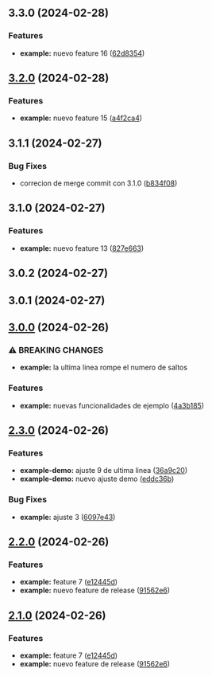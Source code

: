 

## 3.3.0 (2024-02-28)


### Features

* **example:** nuevo feature 16 ([62d8354](https://github.com/carlosxplor/release-it-demo/commit/62d835495cec4ddbe4887a814debbf92740c4be1))

## [3.2.0](https://github.com/carlosxplor/release-it-demo/compare/3.1.1...3.2.0) (2024-02-28)


### Features

* **example:** nuevo feature 15 ([a4f2ca4](https://github.com/carlosxplor/release-it-demo/commit/a4f2ca4de5d061ef76fcc7e1b8cfeb4e6aec7e12))

## 3.1.1 (2024-02-27)


### Bug Fixes

* correcion de merge commit con 3.1.0 ([b834f08](https://github.com/carlosxplor/release-it-demo/commit/b834f08f95ddd4262190a1869a57a6004b2d6fde))

## 3.1.0 (2024-02-27)


### Features

* **example:** nuevo feature 13 ([827e663](https://github.com/carlosxplor/release-it-demo/commit/827e663f351f0b9b6290a408f5581c4bd883c183))

## 3.0.2 (2024-02-27)

## 3.0.1 (2024-02-27)

## [3.0.0](https://github.com/carlosxplor/release-it-demo/compare/2.3.0...3.0.0) (2024-02-26)


### ⚠ BREAKING CHANGES

* **example:** la ultima linea rompe el numero de saltos

### Features

* **example:** nuevas funcionalidades de ejemplo ([4a3b185](https://github.com/carlosxplor/release-it-demo/commit/4a3b18569e93422183ea6d1259b0e4171cf3d2ae))

## [2.3.0](https://github.com/carlosxplor/release-it-demo/compare/2.2.0...2.3.0) (2024-02-26)


### Features

* **example-demo:** ajuste 9 de ultima linea ([36a9c20](https://github.com/carlosxplor/release-it-demo/commit/36a9c20f8c9e5f708f018c85f35bd857927debca))
* **example-demo:** nuevo ajuste demo ([eddc36b](https://github.com/carlosxplor/release-it-demo/commit/eddc36b9cd75de40f52c3270c3d1c95a4e1b0084))


### Bug Fixes

* **example:** ajuste 3 ([6097e43](https://github.com/carlosxplor/release-it-demo/commit/6097e431c535bf1d054211e99aab55ef04da36f7))

## [2.2.0](https://github.com/carlosxplor/release-it-demo/compare/2.0.2...2.2.0) (2024-02-26)


### Features

* **example:** feature 7 ([e12445d](https://github.com/carlosxplor/release-it-demo/commit/e12445da129239bc52da12fbc62fecf43b80fa56))
* **example:** nuevo feature de release ([91562e6](https://github.com/carlosxplor/release-it-demo/commit/91562e681f3023620e3e1ba1af5b4a46aef94bda))

## [2.1.0](https://github.com/carlosxplor/release-it-demo/compare/2.0.2...2.1.0) (2024-02-26)


### Features

* **example:** feature 7 ([e12445d](https://github.com/carlosxplor/release-it-demo/commit/e12445da129239bc52da12fbc62fecf43b80fa56))
* **example:** nuevo feature de release ([91562e6](https://github.com/carlosxplor/release-it-demo/commit/91562e681f3023620e3e1ba1af5b4a46aef94bda))
